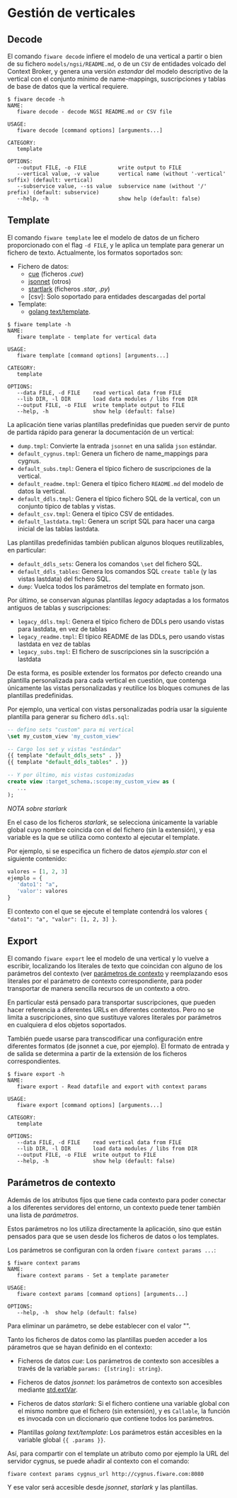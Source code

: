 # Gestión de verticales

## Decode

El comando `fiware decode` infiere el modelo de una vertical a partir o bien de su fichero `models/ngsi/README.md`, o de un `CSV` de entidades volcado del Context Broker, y genera una versión *estandar* del modelo descriptivo de la vertical con el conjunto mínimo de name-mappings, suscripciones y tablas de base de datos que la vertical requiere.

```
$ fiware decode -h
NAME:
   fiware decode - decode NGSI README.md or CSV file

USAGE:
   fiware decode [command options] [arguments...]

CATEGORY:
   template

OPTIONS:
   --output FILE, -o FILE          write output to FILE
   --vertical value, -v value      vertical name (without '-vertical' suffix) (default: vertical)
   --subservice value, --ss value  subservice name (without '/' prefix) (default: subservice)
   --help, -h                      show help (default: false)
```

## Template

El comando `fiware template` lee el modelo de datos de un fichero proporcionado con el flag `-d FILE`, y le aplica un template para generar un fichero de texto. Actualmente, los formatos soportados son:

- Fichero de datos:
   - [cue](https://cuelang.org/) (ficheros *.cue*)
   - [jsonnet](https://jsonnet.org/) (otros)
   - [startlark](https://github.com/bazelbuild/starlark) (ficheros *.star*, *.py*)
   - [csv]: Solo soportado para entidades descargadas del portal
- Template:
   - [golang text/template](https://pkg.go.dev/text/template).

```
$ fiware template -h
NAME:
   fiware template - template for vertical data

USAGE:
   fiware template [command options] [arguments...]

CATEGORY:
   template

OPTIONS:
   --data FILE, -d FILE    read vertical data from FILE
   --lib DIR, -l DIR       load data modules / libs from DIR
   --output FILE, -o FILE  write template output to FILE
   --help, -h              show help (default: false)
```

La aplicación tiene varias plantillas predefinidas que pueden servir de punto de partida rápido para generar la documentación de un vertical:

- `dump.tmpl`: Convierte la entrada `jsonnet` en una salida `json` estándar.
- `default_cygnus.tmpl`: Genera un fichero de name_mappings para cygnus.
- `default_subs.tmpl`: Genera el típico fichero de suscripciones de la vertical.
- `default_readme.tmpl`: Genera el típico fichero `README.md` del modelo de datos la vertical.
- `default_ddls.tmpl`: Genera el típico fichero SQL de la vertical, con un conjunto típico de tablas y vistas.
- `default_csv.tmpl`: Genera el típico CSV de entidades.
- `default_lastdata.tmpl`: Genera un script SQL para hacer una carga inicial de las tablas lastdata.

Las plantillas predefinidas también publican algunos bloques reutilizables, en particular:

- `default_ddls_sets`: Genera los comandos `\set` del fichero SQL.
- `default_ddls_tables`: Genera los comandos SQL `create table` (y las vistas lastdata) del fichero SQL.
- `dump`: Vuelca todos los parámetros del template en formato json.

Por último, se conservan algunas plantillas *legacy* adaptadas a los formatos antiguos de tablas y suscripciones:

- `legacy_ddls.tmpl`: Genera el típico fichero de DDLs pero usando vistas para lastdata, en vez de tablas
- `legacy_readme.tmpl`: El típico README de las DDLs, pero usando vistas lastdata en vez de tablas
- `legacy_subs.tmpl`: El fichero de suscripciones sin la suscripción a lastdata
 
De esta forma, es posible extender los formatos por defecto creando una plantilla personalizada para cada vertical en cuestión, que contenga únicamente las vistas personalizadas y reutilice los bloques comunes de las plantillas predefinidas.

Por ejemplo, una vertical con vistas personalizadas podría usar la siguiente plantilla para generar su fichero `ddls.sql`:

```sql
-- defino sets "custom" para mi vertical
\set my_custom_view 'my_custom_view'

-- Cargo los set y vistas "estándar"
{{ template "default_ddls_sets" . }}
{{ template "default_ddls_tables" . }}

-- Y por último, mis vistas customizadas
create view :target_schema.:scope:my_custom_view as (
   ...
);
```

*NOTA sobre starlark*

En el caso de los ficheros *starlark*, se selecciona únicamente la variable global cuyo nombre coincida con el del fichero (sin la extensión), y esa variable es la que se utiliza como contexto al ejecutar el template.

Por ejemplo, si se especifica un fichero de datos *ejemplo.star* con el siguiente contenido:

```python
valores = [1, 2, 3]
ejemplo = {
   'dato1': "a",
   'valor': valores
}
```

El contexto con el que se ejecute el template contendrá los valores `{ "dato1": "a", "valor": [1, 2, 3] }`.

## Export

El comando `fiware export` lee el modelo de una vertical y lo vuelve a escribir, localizando los literales de texto que coincidan con alguno de los parámetros del contexto (ver [parámetros de contexto](#parámetros-de-contexto) y reemplazando esos literales por el parámetro de contexto correspondiente, para poder transportar de manera sencilla recursos de un contexto a otro.

En particular está pensado para transportar suscripciones, que pueden hacer referencia a diferentes URLs en diferentes contextos. Pero no se limita a suscripciones, sino que sustituye valores literales por parámetros en cualquiera d elos objetos soportados.

También puede usarse para transcodificar una configuración entre diferentes formatos (de jsonnet a cue, por ejemplo). El formato de entrada y de salida se determina a partir de la extensión de los ficheros correspondientes.

```
$ fiware export -h
NAME:
   fiware export - Read datafile and export with context params

USAGE:
   fiware export [command options] [arguments...]

CATEGORY:
   template

OPTIONS:
   --data FILE, -d FILE    read vertical data from FILE
   --lib DIR, -l DIR       load data modules / libs from DIR
   --output FILE, -o FILE  write output to FILE
   --help, -h              show help (default: false)
```

## Parámetros de contexto

Además de los atributos fijos que tiene cada contexto para poder conectar a los diferentes servidores del entorno, un contexto puede tener también una lista de *parámetros*.

Estos parámetros no los utiliza directamente la aplicación, sino que están pensados para que se usen desde los ficheros de datos o los templates.

Los parámetros se configuran con la orden `fiware context params ...`:

```
$ fiware context params
NAME:
   fiware context params - Set a template parameter

USAGE:
   fiware context params [command options] [arguments...]

OPTIONS:
   --help, -h  show help (default: false)
```

Para eliminar un parámetro, se debe establecer con el valor "".

Tanto los ficheros de datos como las plantillas pueden acceder a los párametros que se hayan definido en el contexto:

- Ficheros de datos *cue*: Los parámetros de contexto son accesibles a través de la variable `params: {[string]: string}`.

- Ficheros de datos *jsonnet*: los parámetros de contexto son accesibles mediante [std.extVar](https://jsonnet.org/ref/stdlib.html#std.extVar(x)).

- Ficheros de datos *starlark*: Si el fichero contiene una variable global con el mismo nombre que el fichero (sin extensión), y es `Callable`, la función es invocada con un diccionario que contiene todos los parámetros.

- Plantillas *golang text/template*: Los parámetros están accesibles en la variable global `{{ .params }}`.

Así, para compartir con el template un atributo como por ejemplo la URL del servidor cygnus, se puede añadir al contexto con el comando:

```fiware context params cygnus_url http://cygnus.fiware.com:8080```

Y ese valor será accesible desde *jsonnet*, *starlark* y las plantillas.
